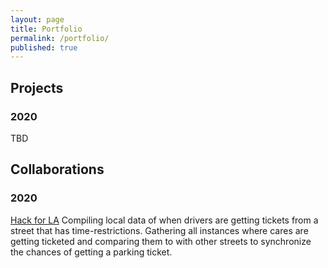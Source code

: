 ```yaml
---
layout: page
title: Portfolio
permalink: /portfolio/
published: true
---
```


## Projects

### 2020
TBD

## Collaborations

### 2020
[Hack for LA](https://github.com/orgs/hackforla/teams/lucky-parking)
Compiling local data of when drivers are getting tickets from a street that has time-restrictions. Gathering all instances where cares are getting ticketed and comparing them to with other streets to synchronize the chances of getting a parking ticket.

